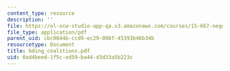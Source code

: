 ```yaml
---
content_type: resource
description: ''
file: https://ol-ocw-studio-app-qa.s3.amazonaws.com/courses/15-667-negotiation-and-conflict-management-spring-2001/0ad4beed1f5ced59ba44d3d33a5b223c_bding_coalitions.pdf
file_type: application/pdf
parent_uid: cbc0844b-ccd9-ec29-098f-45393b46b34b
resourcetype: Document
title: bding_coalitions.pdf
uid: 0ad4beed-1f5c-ed59-ba44-d3d33a5b223c
---
```

